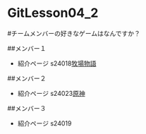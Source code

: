 # GitLesson04_2

#チームメンバーの好きなゲームはなんですか？

##メンバー１  
* 紹介ページ s24018[牧場物語](https://www.bokumono.com/)

##メンバー２  
* 紹介ページ s24023[原神](https://genshin.hoyoverse.com/)

##メンバー３  
* 紹介ページ s24019[]()


